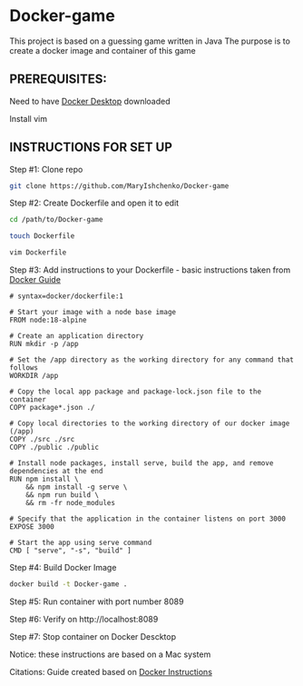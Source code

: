 # Docker-game
This project is based on a guessing game written in Java 
The purpose is to create a docker image and container of this game 

## PREREQUISITES: 
Need to have [Docker Desktop](https://www.docker.com/products/docker-desktop/) downloaded 

Install vim 

## INSTRUCTIONS FOR SET UP 
Step #1: Clone repo
```bash 
git clone https://github.com/MaryIshchenko/Docker-game
```
Step #2: Create Dockerfile and open it to edit 

```bash 
cd /path/to/Docker-game

touch Dockerfile

vim Dockerfile
```
Step #3: Add instructions to your Dockerfile - basic instructions taken from [Docker Guide](https://docs.docker.com/get-started/run-your-own-container/?uuid=35125792-A2C8-4F82-972B-45DC61E614F9)

```
# syntax=docker/dockerfile:1

# Start your image with a node base image
FROM node:18-alpine

# Create an application directory
RUN mkdir -p /app

# Set the /app directory as the working directory for any command that follows
WORKDIR /app

# Copy the local app package and package-lock.json file to the container
COPY package*.json ./

# Copy local directories to the working directory of our docker image (/app)
COPY ./src ./src
COPY ./public ./public

# Install node packages, install serve, build the app, and remove dependencies at the end
RUN npm install \
    && npm install -g serve \
    && npm run build \
    && rm -fr node_modules

# Specify that the application in the container listens on port 3000
EXPOSE 3000

# Start the app using serve command
CMD [ "serve", "-s", "build" ]
```
Step #4: Build Docker Image
```bash 
docker build -t Docker-game .
```
Step #5: Run container with port number 8089

Step #6: Verify on  http://localhost:8089

Step #7: Stop container on Docker Descktop 

Notice: these instructions are based on a Mac system 

Citations: Guide created based on [Docker Instructions](https://docs.docker.com/get-started/run-your-own-container/?uuid=35125792-A2C8-4F82-972B-45DC61E614F9) 


